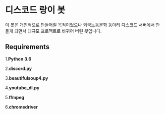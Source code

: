 # 디스코드 랑이 봇 #
이 봇은 개인적으로 만들어질 목적이었으나 외국~~노동~~문화 동아리 디스코드 서버에서 만들게 되면서 대규모 프로젝트로 바뀌어 버린 봇입니다.
## Requirements ##

1.**Python 3.6**

2.**discord.py**

3.**beautifulsoup4.py** 

4.**youtube_dl.py**

5.**ffmpeg** 

6.**chromedriver**
